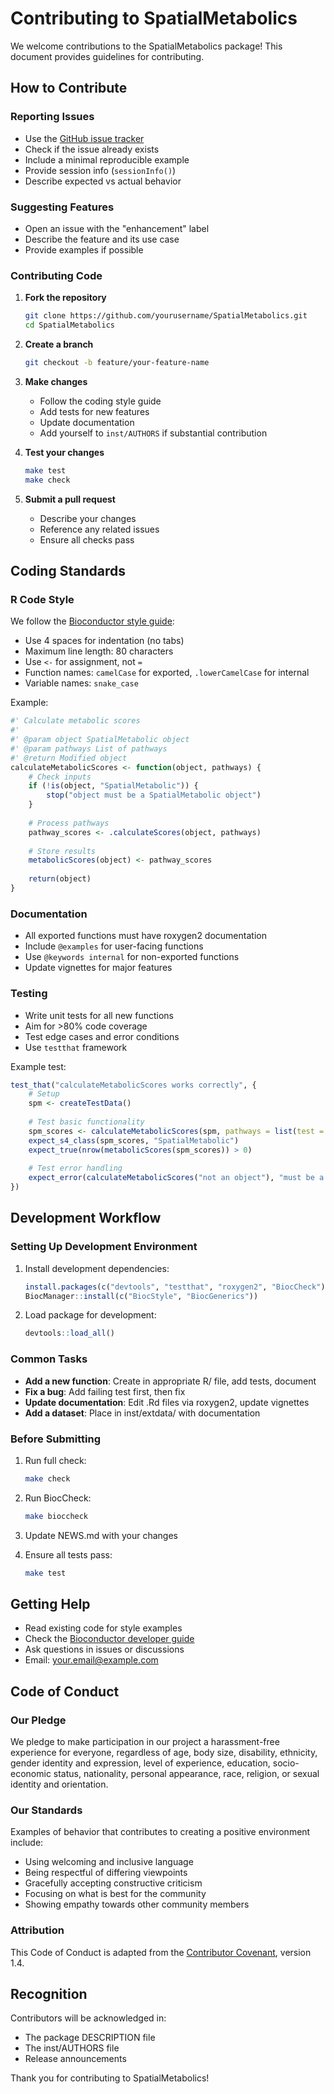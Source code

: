 # Contributing to SpatialMetabolics

We welcome contributions to the SpatialMetabolics package! This document provides guidelines for contributing.

## How to Contribute

### Reporting Issues

- Use the [GitHub issue tracker](https://github.com/yourusername/SpatialMetabolics/issues)
- Check if the issue already exists
- Include a minimal reproducible example
- Provide session info (`sessionInfo()`)
- Describe expected vs actual behavior

### Suggesting Features

- Open an issue with the "enhancement" label
- Describe the feature and its use case
- Provide examples if possible

### Contributing Code

1. **Fork the repository**
   ```bash
   git clone https://github.com/yourusername/SpatialMetabolics.git
   cd SpatialMetabolics
   ```

2. **Create a branch**
   ```bash
   git checkout -b feature/your-feature-name
   ```

3. **Make changes**
   - Follow the coding style guide
   - Add tests for new features
   - Update documentation
   - Add yourself to `inst/AUTHORS` if substantial contribution

4. **Test your changes**
   ```bash
   make test
   make check
   ```

5. **Submit a pull request**
   - Describe your changes
   - Reference any related issues
   - Ensure all checks pass

## Coding Standards

### R Code Style

We follow the [Bioconductor style guide](https://bioconductor.org/developers/how-to/coding-style/):

- Use 4 spaces for indentation (no tabs)
- Maximum line length: 80 characters
- Use `<-` for assignment, not `=`
- Function names: `camelCase` for exported, `.lowerCamelCase` for internal
- Variable names: `snake_case`

Example:
```r
#' Calculate metabolic scores
#' 
#' @param object SpatialMetabolic object
#' @param pathways List of pathways
#' @return Modified object
calculateMetabolicScores <- function(object, pathways) {
    # Check inputs
    if (!is(object, "SpatialMetabolic")) {
        stop("object must be a SpatialMetabolic object")
    }
    
    # Process pathways
    pathway_scores <- .calculateScores(object, pathways)
    
    # Store results
    metabolicScores(object) <- pathway_scores
    
    return(object)
}
```

### Documentation

- All exported functions must have roxygen2 documentation
- Include `@examples` for user-facing functions
- Use `@keywords internal` for non-exported functions
- Update vignettes for major features

### Testing

- Write unit tests for all new functions
- Aim for >80% code coverage
- Test edge cases and error conditions
- Use `testthat` framework

Example test:
```r
test_that("calculateMetabolicScores works correctly", {
    # Setup
    spm <- createTestData()
    
    # Test basic functionality
    spm_scores <- calculateMetabolicScores(spm, pathways = list(test = c("Gene1", "Gene2")))
    expect_s4_class(spm_scores, "SpatialMetabolic")
    expect_true(nrow(metabolicScores(spm_scores)) > 0)
    
    # Test error handling
    expect_error(calculateMetabolicScores("not an object"), "must be a SpatialMetabolic")
})
```

## Development Workflow

### Setting Up Development Environment

1. Install development dependencies:
   ```r
   install.packages(c("devtools", "testthat", "roxygen2", "BiocCheck"))
   BiocManager::install(c("BiocStyle", "BiocGenerics"))
   ```

2. Load package for development:
   ```r
   devtools::load_all()
   ```

### Common Tasks

- **Add a new function**: Create in appropriate R/ file, add tests, document
- **Fix a bug**: Add failing test first, then fix
- **Update documentation**: Edit .Rd files via roxygen2, update vignettes
- **Add a dataset**: Place in inst/extdata/ with documentation

### Before Submitting

1. Run full check:
   ```bash
   make check
   ```

2. Run BiocCheck:
   ```bash
   make bioccheck
   ```

3. Update NEWS.md with your changes

4. Ensure all tests pass:
   ```bash
   make test
   ```

## Getting Help

- Read existing code for style examples
- Check the [Bioconductor developer guide](https://bioconductor.org/developers/)
- Ask questions in issues or discussions
- Email: your.email@example.com

## Code of Conduct

### Our Pledge

We pledge to make participation in our project a harassment-free experience for everyone, regardless of age, body size, disability, ethnicity, gender identity and expression, level of experience, education, socio-economic status, nationality, personal appearance, race, religion, or sexual identity and orientation.

### Our Standards

Examples of behavior that contributes to creating a positive environment include:

- Using welcoming and inclusive language
- Being respectful of differing viewpoints
- Gracefully accepting constructive criticism
- Focusing on what is best for the community
- Showing empathy towards other community members

### Attribution

This Code of Conduct is adapted from the [Contributor Covenant](https://www.contributor-covenant.org), version 1.4.

## Recognition

Contributors will be acknowledged in:
- The package DESCRIPTION file
- The inst/AUTHORS file
- Release announcements

Thank you for contributing to SpatialMetabolics!
